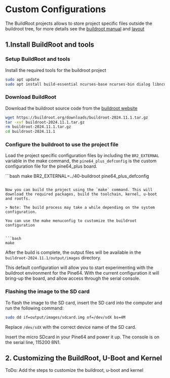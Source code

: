 # Custom Configurations

The BuildRoot projects allows to store project specific files outside the buildroot tree, for more details see the [buildroot manual](https://buildroot.org/downloads/manual/manual.html#outside-br-custom) and [layout](https://buildroot.org/downloads/manual/manual.html#_example_layout)

## 1.Install BuildRoot and tools

### Setup BuildRoot and tools
Install the required tools for the buildroot project

```bash
sudo apt update
sudo apt install build-essential ncurses-base ncurses-bin dialog libncurses5-dev file  
```

### Download BuildRoot
Download the buildroot source code from the [buildroot website](https://buildroot.org/download.html)

```bash
wget https://buildroot.org/downloads/buildroot-2024.11.1.tar.gz 
tar -xvf buildroot-2024.11.1.tar.gz
rm buildroot-2024.11.1.tar.gz
cd buildroot-2024.11.1
```

### Configure the buildroot to use the project file

Load the project specific configuration files by including the `BR2_EXTERNAL` variable in the make command, 
the `pine64_plus_defconfig` is the custom configuration file for the pine64_plus board.

´´´bash
make BR2_EXTERNAL=../40-buildroot pine64_plus_defconfig
```

Now you can build the project using the `make` command. This will download the required packages, build the toolchain, kernel, u-boot and rootfs.

> Note: The build process may take a while depending on the system configuration.

You can use the make menuconfig to customize the buildroot configuration


```bash
make
```

After the build is complete, the output files will be available in the `buildroot-2024.11.1/output/images` directory.

This default configuration will allow you to start experimenting with the
buildroot environment for the Pine64. With the current configuration
it will bring-up the board, and allow access through the serial console.

### Flashing the image to the SD card

To flash the image to the SD card, insert the SD card into the computer and run the following command:

```bash
sudo dd if=output/images/sdcard.img of=/dev/sdX bs=4M
```

Replace `/dev/sdX` with the correct device name of the SD card.

Insert the micro SDcard in your Pine64 and power it up. The console
is on the serial line, 115200 8N1.

## 2. Customizing the BuildRoot, U-Boot and Kernel
 ToDo: Add the steps to customize the buildroot, u-boot and kernel